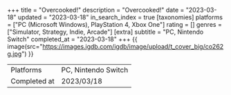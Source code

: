 +++
title = "Overcooked!"
description = "Overcooked!"
date = "2023-03-18"
updated = "2023-03-18"
in_search_index = true
[taxonomies]
platforms = ["PC (Microsoft Windows), PlayStation 4, Xbox One"]
rating = []
genres = ["Simulator, Strategy, Indie, Arcade"]
[extra]
subtitle = "PC, Nintendo Switch"
completed_at = "2023-03-18"
+++
{{ image(src="https://images.igdb.com/igdb/image/upload/t_cover_big/co262g.jpg") }}

|              |            |
| ------------ | ---------- |
| Platforms    | PC, Nintendo Switch |
| Completed at | 2023/03/18 |

